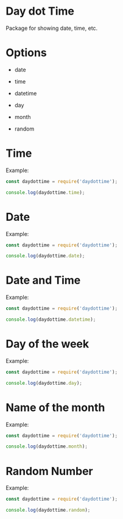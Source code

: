 # Day dot Time

Package for showing date, time, etc.

# Options

- date

- time

- datetime

- day

- month

- random

# Time

Example:

```js
const daydottime = require('daydottime');

console.log(daydottime.time);

```

# Date

Example:

```js
const daydottime = require('daydottime');

console.log(daydottime.date);

```

# Date and Time

Example:

```js
const daydottime = require('daydottime');

console.log(daydottime.datetime);
```

# Day of the week

Example:

```js
const daydottime = require('daydottime');

console.log(daydottime.day);
```

# Name of the month

Example:

```js
const daydottime = require('daydottime');

console.log(daydottime.month);
```

# Random Number

Example:

```js
const daydottime = require('daydottime');

console.log(daydottime.random);
```
